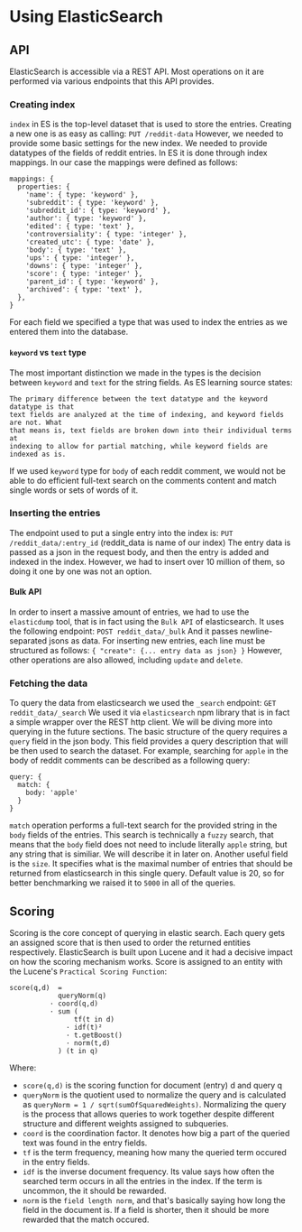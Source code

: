 # Using ElasticSearch

## API
ElasticSearch is accessible via a REST API. Most operations on it are performed via various endpoints that this API provides.

### Creating index
`index` in ES is the top-level dataset that is used to store the entries. Creating a new one is as easy as calling:
`PUT /reddit-data`
However, we needed to provide some basic settings for the new index. We needed to provide datatypes of the fields of reddit entries. In ES it is done through index mappings. In our case the mappings were defined as follows:
```
mappings: {
  properties: {
    'name': { type: 'keyword' },
    'subreddit': { type: 'keyword' },
    'subreddit_id': { type: 'keyword' },
    'author': { type: 'keyword' },
    'edited': { type: 'text' },
    'controversiality': { type: 'integer' },
    'created_utc': { type: 'date' },
    'body': { type: 'text' },
    'ups': { type: 'integer' },
    'downs': { type: 'integer' },
    'score': { type: 'integer' },
    'parent_id': { type: 'keyword' },
    'archived': { type: 'text' },
  },
}
```
For each field we specified a type that was used to index the entries as we entered them into the database. 

#### `keyword` vs `text` type
The most important distinction we made in the types is the decision between `keyword` and `text` for the string fields. As ES learning source states:
```
The primary difference between the text datatype and the keyword datatype is that 
text fields are analyzed at the time of indexing, and keyword fields are not. What
that means is, text fields are broken down into their individual terms at 
indexing to allow for partial matching, while keyword fields are indexed as is.
```
If we used `keyword` type for `body` of each reddit comment, we would not be able to do efficient full-text search on the comments content and match single words or sets of words of it.

### Inserting the entries
The endpoint used to put a single entry into the index is:
`PUT /reddit_data/:entry_id`
(reddit_data is name of our index) The entry data is passed as a json in the request body, and then the entry is added and indexed in the index. However, we had to insert over 10 million of them, so doing it one by one was not an option. 

#### Bulk API
In order to insert a massive amount of entries, we had to use the `elasticdump` tool, that is in fact using the `Bulk API` of elasticsearch. It uses the following endpoint:
`POST reddit_data/_bulk`
And it passes newline-separated jsons as data. For inserting new entries, each line must be structured as follows:
`{ "create": {... entry data as json} }`
However, other operations are also allowed, including `update` and `delete`.

### Fetching the data
To query the data from elasticsearch we used the `_search` endpoint:
`GET reddit_data/_search`
We used it via `elasticsearch` npm library that is in fact a simple wrapper over the REST http client. We will be diving more into querying in the future sections. The basic structure of the query requires a `query` field in the json body. This field provides a query description that will be then used to search the dataset. For example, searching for `apple` in the body of reddit comments can be described as a following query:
```
query: {
  match: {
    body: 'apple'
  }
}
```
`match` operation performs a full-text search for the provided string in the `body` fields of the entries. This search is technically a `fuzzy` search, that means that the `body` field does not need to include literally `apple` string, but any string that is similiar. We will describe it in later on.
Another useful field is the `size`. It specifies what is the maximal number of entries that should be returned from elasticsearch in this single query. Default value is 20, so for better benchmarking we raised it to `5000` in all of the queries.

## Scoring
Scoring is the core concept of querying in elastic search. Each query gets an assigned score that is then used to order the returned entities respectively. ElasticSearch is built upon Lucene and it had a decisive impact on how the scoring mechanism works. Score is assigned to an entity with the Lucene's `Practical Scoring Function`:
```
score(q,d)  =  
            queryNorm(q)  
          · coord(q,d)    
          · sum (           
                tf(t in d)   
              · idf(t)²      
              · t.getBoost() 
              · norm(t,d)    
            ) (t in q)    
```
Where:
 - `score(q,d)` is the scoring function for document (entry) d and query q
 - `queryNorm` is the quotient used to normalize the query and is calculated as `queryNorm = 1 / sqrt(sumOfSquaredWeights)`. Normalizing the query is the process that allows queries to work together despite different structure and different weights assigned to subqueries. 
 -  `coord` is the coordination factor. It denotes how big a part of the queried text was found in the entry fields.
 -  `tf` is the term frequency, meaning how many the queried term occured in the entry fields.
 - `idf` is the inverse document frequency. Its value says how often the searched term occurs in all the entries in the index. If the term is uncommon, the it should be rewarded.
 - `norm` is the `field length norm`, and that's basically saying how long the field in the document is. If a field is shorter, then it should be more rewarded that the match occured.
